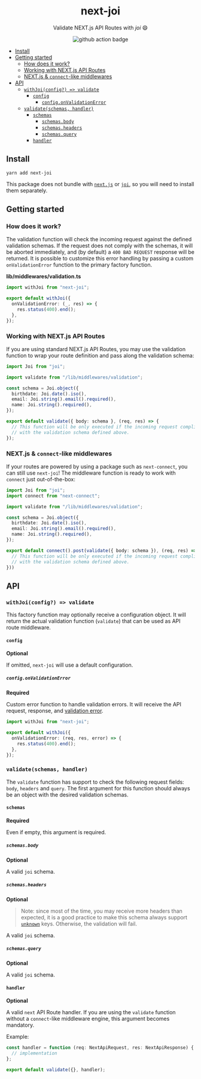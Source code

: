<h1 align="center">
  next-joi
</h1>

<p align="center">
  Validate NEXT.js API Routes with <em>joi</em> 😄
</p>

<p align="center">
  <img src="https://github.com/codecoolture/next-joi/workflows/test/badge.svg?branch=trunk" alt="github action badge">
</p>

- [Install](#install)
- [Getting started](#getting-started)
  - [How does it work?](#how-does-it-work)
  - [Working with NEXT.js API Routes](#working-with-nextjs-api-routes)
  - [NEXT.js & `connect`-like middlewares](#nextjs--connect-like-middlewares)
- [API](#api)
  - [`withJoi(config?) => validate`](#withjoiconfig--validate)
    - [`config`](#config)
      - [`config.onValidationError`](#configonvalidationerror)
  - [`validate(schemas, handler)`](#validateschemas-handler)
    - [`schemas`](#schemas)
      - [`schemas.body`](#schemasbody)
      - [`schemas.headers`](#schemasheaders)
      - [`schemas.query`](#schemasquery)
    - [`handler`](#handler)

## Install

```
yarn add next-joi
```

This package does not bundle with [`next.js`](https://github.com/vercel/next.js) or [`joi`](https://github.com/sideway/joi), so you will need to install them separately.

## Getting started

### How does it work?

The validation function will check the incoming request against the defined validation schemas. If the request does not comply with the schemas, it will be aborted immediately, and (by default) a `400 BAD REQUEST` response will be returned. It is possible to customize this error handling by passing a custom `onValidationError` function to the primary factory function.

**lib/middlewares/validation.ts**

```ts
import withJoi from "next-joi";

export default withJoi({
  onValidationError: (_, res) => {
    res.status(400).end();
  },
});
```

### Working with NEXT.js API Routes

If you are using standard NEXT.js API Routes, you may use the validation function to wrap your route definition and pass
along the validation schema:

```ts
import Joi from "joi";

import validate from "/lib/middlewares/validation";

const schema = Joi.object({
  birthdate: Joi.date().iso(),
  email: Joi.string().email().required(),
  name: Joi.string().required(),
});

export default validate({ body: schema }, (req, res) => {
  // This function will be only executed if the incoming request complies
  // with the validation schema defined above.
});
```

### NEXT.js & `connect`-like middlewares

If your routes are powered by using a package such as `next-connect`, you can still use `next-joi`!
The middleware function is ready to work with `connect` just out-of-the-box:

```ts
import Joi from "joi";
import connect from "next-connect";

import validate from "/lib/middlewares/validation";

const schema = Joi.object({
  birthdate: Joi.date().iso(),
  email: Joi.string().email().required(),
  name: Joi.string().required(),
});

export default connect().post(validate({ body: schema }), (req, res) => {
  // This function will be only executed if the incoming request complies
  // with the validation schema defined above.
}))
```

## API

### `withJoi(config?) => validate`

This factory function may optionally receive a configuration object. It will return the actual validation function (`validate`) that can be used as API route middleware.

#### `config`

**Optional**

If omitted, `next-joi` will use a default configuration.

##### `config.onValidationError`

**Required**

Custom error function to handle validation errors. It will receive the API request, response, and [validation error](https://joi.dev/api/?v=17.4.0#validationerror).

```ts
import withJoi from "next-joi";

export default withJoi({
  onValidationError: (req, res, error) => {
    res.status(400).end();
  },
});
```

### `validate(schemas, handler)`

The `validate` function has support to check the following request fields: `body`, `headers` and `query`. The first argument for this function should always be an object with the desired validation schemas.

#### `schemas`

**Required**

Even if empty, this argument is required.

##### `schemas.body`

**Optional**

A valid `joi` schema.

##### `schemas.headers`

**Optional**

> Note: since most of the time, you may receive more headers than expected, it is a good practice to make this
> schema always support [`unknown`](https://joi.dev/api/?v=17.3.0#objectunknownallow) keys. Otherwise, the validation
> will fail.

A valid `joi` schema.

##### `schemas.query`

**Optional**

A valid `joi` schema.

#### `handler`

**Optional**

A valid `next` API Route handler. If you are using the `validate` function without a `connect`-like middleware engine, this argument becomes mandatory.

Example:

```ts
const handler = function (req: NextApiRequest, res: NextApiResponse) {
  // implementation
};

export default validate({}, handler);
```

